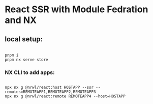 # React SSR with Module Fedration and NX

## local setup: 

```

pnpm i
pnpm nx serve store 
```

### NX CLI to add apps: 

```

npx nx g @nrwl/react:host HOSTAPP --ssr --remotes=REMOTEAPP1,REMOTEAPP2,REMOTEAPP3
npx nx g @nrwl/react:remote REMOTEAPP4 --host=HOSTAPP
```